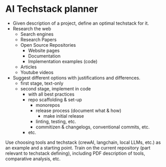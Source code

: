 # AI Techstack planner

- Given description of a project, define an optimal techstack for it.
- Research the web
    - Search engines
    - Research Papers
    - Open Source Repositories
        - Website pages
        - Documentation
        - Implementation examples (code)
    - Articles
    - Youtube videos
- Suggest different options with justifications and differences.
    - first stage, text-only
    - second stage, implement in code
        - with all best practices
        - repo scaffolding & set-up
            - monorepos
            - release process (document what & how)
                - make initial release
            - linting, testing, etc.
            - commitizen & changelogs, conventional commits, etc.
        - etc.


Use choosing tools and techstack (crewAI, langchain, local LLMs, etc.) as an example and a starting point. Train on the current repository (part relevant to techstack defining), including PDF description of tools, comparative analysis, etc.